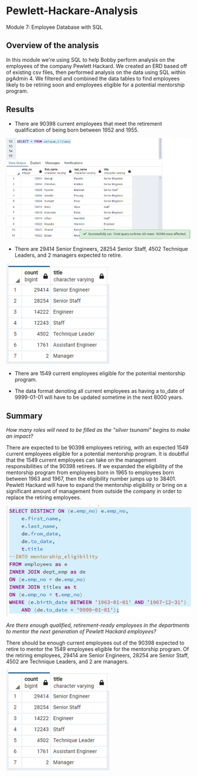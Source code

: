 # Pewlett-Hackare-Analysis
Module 7: Employee Database with SQL

## Overview of the analysis
In this module we're using SQL to help Bobby perform analysis on the employees of the company Pewlett Hackard.
We created an ERD based off of existing csv files, then performed analysis on the data using SQL within pgAdmin 4.
We filtered and combined the data tables to find employees likely to be retiring soon and employees eligible for a potential mentorship program.


## Results

* There are 90398 current employees that meet the retirement qualification of being born between 1952 and 1955.

![Any_title](https://raw.githubusercontent.com/mdwilliams11/Pewlett-Hackare-Analysis/main/total_retirement_count.png)


* There are 29414 Senior Engineers, 28254 Senior Staff, 4502 Technique Leaders, and 2 managers expected to retire.

![Any_title](https://raw.githubusercontent.com/mdwilliams11/Pewlett-Hackare-Analysis/main/retiring_titles.png)


* There are 1549 current employees eligible for the potential mentorship program.

* The data format denoting all current employees as having a to_date of 9999-01-01 will have to be updated sometime in the next 8000 years.


## Summary

*How many roles will need to be filled as the "silver tsunami" begins to make an impact?*

There are expected to be 90398 employees retiring, with an expected 1549 current employees eligible for a potential mentorship program.
It is doubtful that the 1549 current employees can take on the management responsibilities of the 90398 retirees. 
If we expanded the eligibility of the mentorship program from employees born in 1965 to employees born between 1963 and 1967, then the eligibility number jumps up to 38401.
Pewlett Hackard will have to expand the mentorship eligibility or bring on a significant amount of management from outside the company in order to replace the retiring employees.

![Any_title](https://raw.githubusercontent.com/mdwilliams11/Pewlett-Hackare-Analysis/main/expanded_mentorship.png)


*Are there enough qualified, retirement-ready employees in the departments to mentor the next generation of Pewlett Hackard employees?*

There should be enough current employees out of the 90398 expected to retire to mentor the 1549 employees eligible for the mentorship program.
Of the retiring employees, 29414 are Senior Engineers, 28254 are Senior Staff, 4502 are Technique Leaders, and 2 are managers.

![Any_title](https://raw.githubusercontent.com/mdwilliams11/Pewlett-Hackare-Analysis/main/retiring_titles.png)